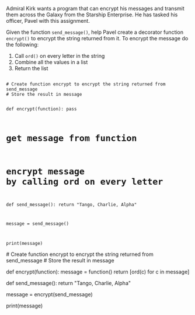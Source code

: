 Admiral Kirk wants a program that can encrypt his messages and transmit them across the Galaxy from the Starship Enterprise. He has tasked his officer, Pavel with this assignment.

Given the function `send_message()`, help Pavel create a decorator function `encrypt()` to encrypt the string returned from it. To encrypt the message do the following:

1. Call `ord()` on every letter in the string
2. Combine all the values in a list
3. Return the list

<codeblock language="python" type="exercise" testMode="fixedInput">
<code>
# Create function encrypt to encrypt the string returned from send_message
# Store the result in message

def encrypt(function):
  pass
  # get message from function

  # encrypt message by calling ord on every letter


def send_message():
  return "Tango, Charlie, Alpha"

message = send_message()

print(message)
</code>

<solution>
# Create function encrypt to encrypt the string returned from send_message
# Store the result in message

def encrypt(function):
  message = function()
  return [ord(c) for c in message]

def send_message():
  return "Tango, Charlie, Alpha"

message = encrypt(send_message)

print(message)
</solution>
</codeblock>